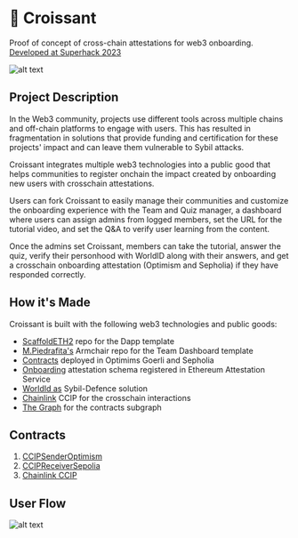 # 🥐 Croissant
Proof of concept of cross-chain attestations for web3 onboarding. [Developed at Superhack 2023](https://ethglobal.com/showcase/croissant-870b0)  

![alt text](https://storage.googleapis.com/ethglobal-api-production/projects%2F870b0%2Fimages%2F4.png)

## Project Description

In the Web3 community, projects use different tools across multiple chains and off-chain platforms to engage with users. This has resulted in fragmentation in solutions that provide funding and certification for these projects' impact and can leave them vulnerable to Sybil attacks.

Croissant integrates multiple web3 technologies into a public good that helps communities to register onchain the impact created by onboarding new users with crosschain attestations.

Users can fork Croissant to easily manage their communities and customize the onboarding experience with the Team and Quiz manager, a dashboard where users can assign admins from logged members, set the URL for the tutorial video, and set the Q&A to verify user learning from the content.

Once the admins set Croissant, members can take the tutorial, answer the quiz, verify their personhood with WorldID along with their answers, and get a crosschain onboarding attestation (Optimism and Sepholia) if they have responded correctly.

## How it's Made

Croissant is built with the following web3 technologies and public goods:

- [ScaffoldETH2]() repo for the Dapp template
- [M.Piedrafita's]() Armchair repo for the Team Dashboard template
- [Contracts]() deployed in Optimims Goerli and Sepholia
- [Onboarding]() attestation schema registered in Ethereum Attestation Service
- [WorldId as]() Sybil-Defence solution
- [Chainlink]() CCIP for the crosschain interactions
- [The Graph]() for the contracts subgraph

## Contracts

1. [CCIPSenderOptimism](https://goerli-optimism.etherscan.io/address/0xd2D9De2c40D1A49f7247165284cea27a1BEAa272)
2. [CCIPReceiverSepolia](https://sepolia.etherscan.io/address/0x8a60871E8E822BA8f66899Fb079990293e9C0CB5#code)
3. [Chainlink CCIP](https://ccip.chain.link/msg/0x9be2f2e094403fa1527e72cfaf651a1b3757890fb0bd0bdea3258ef7d7452ff3)

## User Flow
![alt text](https://media.discordapp.net/attachments/1138818797395001417/1140153879686815794/Screenshot_2023-08-12_at_23.23.35.png?width=1440&height=767)